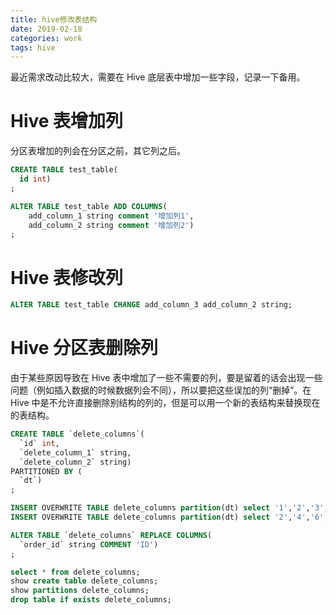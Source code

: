 ```yaml
---
title: hive修改表结构
date: 2019-02-18
categories: work
tags: hive
---
```


最近需求改动比较大，需要在 Hive 底层表中增加一些字段，记录一下备用。


# Hive 表增加列

分区表增加的列会在分区之前，其它列之后。

```sql
CREATE TABLE test_table(
  id int)
;

ALTER TABLE test_table ADD COLUMNS(
    add_column_1 string comment '增加列1',
    add_column_2 string comment '增加列2')
;

```


# Hive 表修改列

```sql
ALTER TABLE test_table CHANGE add_column_3 add_column_2 string;
```


# Hive 分区表删除列

由于某些原因导致在 Hive 表中增加了一些不需要的列，要是留着的话会出现一些问题（例如插入数据的时候数据列会不同），所以要把这些误加的列“删掉”。在 Hive 中是不允许直接删除别结构的列的，但是可以用一个新的表结构来替换现在的表结构。

```sql
CREATE TABLE `delete_columns`(
  `id` int,
  `delete_column_1` string,
  `delete_column_2` string)
PARTITIONED BY (
  `dt`)
;

INSERT OVERWRITE TABLE delete_columns partition(dt) select '1','2','3','2019-01-01';
INSERT OVERWRITE TABLE delete_columns partition(dt) select '2','4','6','2019-01-02';

ALTER TABLE `delete_columns` REPLACE COLUMNS(
  `order_id` string COMMENT 'ID')
;

select * from delete_columns;
show create table delete_columns;
show partitions delete_columns;
drop table if exists delete_columns;
```
